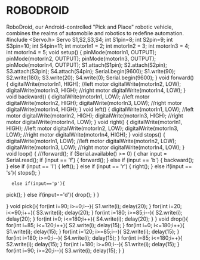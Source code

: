 # ROBODROID
RoboDroid, our Android-controlled "Pick and Place" robotic vehicle, combines the realms of automobile and robotics to redefine automation.
#include <Servo.h>
Servo S1,S2,S3,S4;
int S1pin=8;
int S2pin=9;
int S3pin=10;
int S4pin=11;
int motorIn1 = 2;
int motorIn2 = 3;
int motorIn3 = 4;
int motorIn4 = 5;
void setup() {
  pinMode(motorIn1, OUTPUT);
  pinMode(motorIn2, OUTPUT);
  pinMode(motorIn3, OUTPUT);
  pinMode(motorIn4, OUTPUT);
  S1.attach(S1pin);
  S2.attach(S2pin);
  S3.attach(S3pin);
  S4.attach(S4pin);
  Serial.begin(9600);
  S1.write(90);
  S2.write(180);
  S3.write(20);
  S4.write(0);
  Serial.begin(9600);
}
void forward() {
  digitalWrite(motorIn1, HIGH); //left motor
  digitalWrite(motorIn2, LOW);
  digitalWrite(motorIn3, HIGH); //right motor
  digitalWrite(motorIn4, LOW);
}
void backward() {
  digitalWrite(motorIn1, LOW); //left motor
  digitalWrite(motorIn2, HIGH);
  digitalWrite(motorIn3, LOW); //right motor
  digitalWrite(motorIn4, HIGH);
}
void left() {
  digitalWrite(motorIn1, LOW); //left motor
  digitalWrite(motorIn2, HIGH);
  digitalWrite(motorIn3, HIGH); //right motor
  digitalWrite(motorIn4, LOW);
}
void right() {
  digitalWrite(motorIn1, HIGH); //left motor
  digitalWrite(motorIn2, LOW);
  digitalWrite(motorIn3, LOW); //right motor
  digitalWrite(motorIn4, HIGH);
}
void stops() {
  digitalWrite(motorIn1, LOW); //left motor
  digitalWrite(motorIn2, LOW);
  digitalWrite(motorIn3, LOW); //right motor
  digitalWrite(motorIn4, LOW);
}
void loop() {
  ///forward();
  if (Serial.available() >= 0) {
    char input = Serial.read();
    if (input == 'f') {
      forward();
    }
    else if (input == 'b') {
      backward();
    }
    else if (input == 'l') {
      left();
    }
    else if (input == 'r') {
      right();
    }
    else if(input == 's'){
      stops();
    }
  
      else if(input=='p'){
  pick();
  }
   else if(input=='d'){
  drop();
  }
}
  
}
void pick(){
    for(int i=90; i>=0;i--){
     S1.write(i);
     delay(20); }
     for(int i=20; i<=90;i++){
     S3.write(i);
     delay(20); }
     for(int i=180; i>=85;i--){
     S2.write(i);
     delay(20); }
     for(int i=0; i<=180;i++){
     S4.write(i);
     delay(20); }
   }
void drop(){
    for(int i=85; i<=120;i++){
     S2.write(i);
     delay(15); }
     for(int i=0; i<=180;i++){
     S1.write(i);
     delay(15); }
     for(int i=120; i>=85;i--){
     S2.write(i);
     delay(15); }
     for(int i=180; i>=0;i--){
     S4.write(i);
     delay(15); }
     for(int i=85; i<=180;i++){
     S2.write(i);
     delay(15); }
     for(int i=180; i>=90;i--){
     S1.write(i);
     delay(15); }
     for(int i=90; i>=20;i--){
     S3.write(i);
     delay(15); }
}
